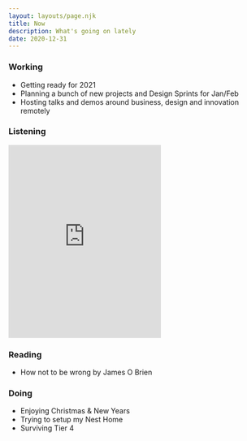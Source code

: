 ```yaml
---
layout: layouts/page.njk
title: Now
description: What's going on lately
date: 2020-12-31
---
```

### Working
- Getting ready for 2021
- Planning a bunch of new projects and Design Sprints for Jan/Feb
- Hosting talks and demos around business, design and innovation remotely

### Listening
<iframe src="https://open.spotify.com/embed/playlist/45UJkKVR2ROThTq9bCDepb" width="300" height="380" frameborder="0" allowtransparency="true" allow="encrypted-media"></iframe>

### Reading
- How not to be wrong by James O Brien

### Doing
- Enjoying Christmas & New Years
- Trying to setup my Nest Home
- Surviving Tier 4

